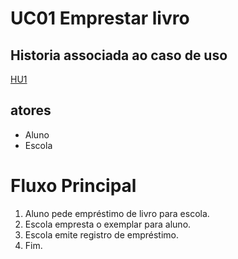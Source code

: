 # UC01 Emprestar livro

## Historia associada ao caso de uso
[HU1](../historia/HU1-emprestar%20livro.md)

## atores
- Aluno
- Escola
# Fluxo Principal
1. Aluno pede empréstimo de livro para escola.
2. Escola empresta o exemplar para aluno.
3. Escola emite registro de empréstimo.
4. Fim.
